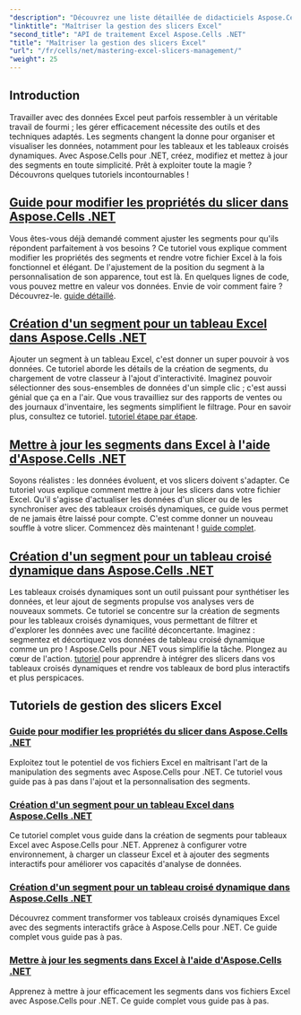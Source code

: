 ```yaml
---
"description": "Découvrez une liste détaillée de didacticiels Aspose.Cells pour .NET axés sur la gestion des segments Excel, notamment l'ajout, la personnalisation et la mise à jour des segments dans les fichiers Excel."
"linktitle": "Maîtriser la gestion des slicers Excel"
"second_title": "API de traitement Excel Aspose.Cells .NET"
"title": "Maîtriser la gestion des slicers Excel"
"url": "/fr/cells/net/mastering-excel-slicers-management/"
"weight": 25
---
```


## Introduction

Travailler avec des données Excel peut parfois ressembler à un véritable travail de fourmi ; les gérer efficacement nécessite des outils et des techniques adaptés. Les segments changent la donne pour organiser et visualiser les données, notamment pour les tableaux et les tableaux croisés dynamiques. Avec Aspose.Cells pour .NET, créez, modifiez et mettez à jour des segments en toute simplicité. Prêt à exploiter toute la magie ? Découvrons quelques tutoriels incontournables !

## [Guide pour modifier les propriétés du slicer dans Aspose.Cells .NET](./guide-change-slicer-properties/)

Vous êtes-vous déjà demandé comment ajuster les segments pour qu'ils répondent parfaitement à vos besoins ? Ce tutoriel vous explique comment modifier les propriétés des segments et rendre votre fichier Excel à la fois fonctionnel et élégant. De l'ajustement de la position du segment à la personnalisation de son apparence, tout est là. En quelques lignes de code, vous pouvez mettre en valeur vos données. Envie de voir comment faire ? Découvrez-le. [guide détaillé](./guide-change-slicer-properties/).

## [Création d'un segment pour un tableau Excel dans Aspose.Cells .NET](./creating-slicer-for-excel-table/)

Ajouter un segment à un tableau Excel, c'est donner un super pouvoir à vos données. Ce tutoriel aborde les détails de la création de segments, du chargement de votre classeur à l'ajout d'interactivité. Imaginez pouvoir sélectionner des sous-ensembles de données d'un simple clic ; c'est aussi génial que ça en a l'air. Que vous travailliez sur des rapports de ventes ou des journaux d'inventaire, les segments simplifient le filtrage. Pour en savoir plus, consultez ce tutoriel. [tutoriel étape par étape](./creating-slicer-for-excel-table/).

## [Mettre à jour les segments dans Excel à l'aide d'Aspose.Cells .NET](./update-slicers-in-excel/)

Soyons réalistes : les données évoluent, et vos slicers doivent s'adapter. Ce tutoriel vous explique comment mettre à jour les slicers dans votre fichier Excel. Qu'il s'agisse d'actualiser les données d'un slicer ou de les synchroniser avec des tableaux croisés dynamiques, ce guide vous permet de ne jamais être laissé pour compte. C'est comme donner un nouveau souffle à votre slicer. Commencez dès maintenant ! [guide complet](./update-slicers-in-excel/).

## [Création d'un segment pour un tableau croisé dynamique dans Aspose.Cells .NET](./creating-slicer-for-pivot-table/)

Les tableaux croisés dynamiques sont un outil puissant pour synthétiser les données, et leur ajout de segments propulse vos analyses vers de nouveaux sommets. Ce tutoriel se concentre sur la création de segments pour les tableaux croisés dynamiques, vous permettant de filtrer et d'explorer les données avec une facilité déconcertante. Imaginez : segmentez et décortiquez vos données de tableau croisé dynamique comme un pro ! Aspose.Cells pour .NET vous simplifie la tâche. Plongez au cœur de l'action. [tutoriel](./creating-slicer-for-pivot-table/) pour apprendre à intégrer des slicers dans vos tableaux croisés dynamiques et rendre vos tableaux de bord plus interactifs et plus perspicaces.

## Tutoriels de gestion des slicers Excel
### [Guide pour modifier les propriétés du slicer dans Aspose.Cells .NET](./guide-change-slicer-properties/)
Exploitez tout le potentiel de vos fichiers Excel en maîtrisant l'art de la manipulation des segments avec Aspose.Cells pour .NET. Ce tutoriel vous guide pas à pas dans l'ajout et la personnalisation des segments.
### [Création d'un segment pour un tableau Excel dans Aspose.Cells .NET](./creating-slicer-for-excel-table/)
Ce tutoriel complet vous guide dans la création de segments pour tableaux Excel avec Aspose.Cells pour .NET. Apprenez à configurer votre environnement, à charger un classeur Excel et à ajouter des segments interactifs pour améliorer vos capacités d'analyse de données.
### [Création d'un segment pour un tableau croisé dynamique dans Aspose.Cells .NET](./creating-slicer-for-pivot-table/)
Découvrez comment transformer vos tableaux croisés dynamiques Excel avec des segments interactifs grâce à Aspose.Cells pour .NET. Ce guide complet vous guide pas à pas.
### [Mettre à jour les segments dans Excel à l'aide d'Aspose.Cells .NET](./update-slicers-in-excel/)
Apprenez à mettre à jour efficacement les segments dans vos fichiers Excel avec Aspose.Cells pour .NET. Ce guide complet vous guide pas à pas.